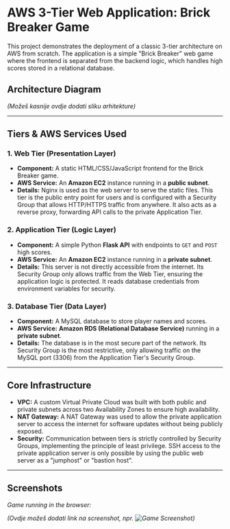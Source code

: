 # AWS 3-Tier Web Application: Brick Breaker Game

This project demonstrates the deployment of a classic 3-tier architecture on AWS from scratch. The application is a simple "Brick Breaker" web game where the frontend is separated from the backend logic, which handles high scores stored in a relational database.

## Architecture Diagram


*(Možeš kasnije ovdje dodati sliku arhitekture)*

---

## Tiers & AWS Services Used

### 1. Web Tier (Presentation Layer)
* **Component:** A static HTML/CSS/JavaScript frontend for the Brick Breaker game.
* **AWS Service:** An **Amazon EC2** instance running in a **public subnet**.
* **Details:** Nginx is used as the web server to serve the static files. This tier is the public entry point for users and is configured with a Security Group that allows HTTP/HTTPS traffic from anywhere. It also acts as a reverse proxy, forwarding API calls to the private Application Tier.

### 2. Application Tier (Logic Layer)
* **Component:** A simple Python **Flask API** with endpoints to `GET` and `POST` high scores.
* **AWS Service:** An **Amazon EC2** instance running in a **private subnet**.
* **Details:** This server is not directly accessible from the internet. Its Security Group only allows traffic from the Web Tier, ensuring the application logic is protected. It reads database credentials from environment variables for security.

### 3. Database Tier (Data Layer)
* **Component:** A MySQL database to store player names and scores.
* **AWS Service:** **Amazon RDS (Relational Database Service)** running in a **private subnet**.
* **Details:** The database is in the most secure part of the network. Its Security Group is the most restrictive, only allowing traffic on the MySQL port (3306) from the Application Tier's Security Group.

---

## Core Infrastructure
* **VPC:** A custom Virtual Private Cloud was built with both public and private subnets across two Availability Zones to ensure high availability.
* **NAT Gateway:** A NAT Gateway was used to allow the private application server to access the internet for software updates without being publicly exposed.
* **Security:** Communication between tiers is strictly controlled by Security Groups, implementing the principle of least privilege. SSH access to the private application server is only possible by using the public web server as a "jumphost" or "bastion host".

---

## Screenshots

*Game running in the browser:*

*(Ovdje možeš dodati link na screenshot, npr. ![Game Screenshot](screenshots/ime-slike.png))*
